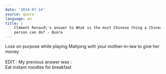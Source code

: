 ```yaml
---
date: '2014-07-14'
source: quora
language: en
title: |
    Clément Renaud\'s answer to What is the most Chinese thing a Chinese
    person can do? - Quora
---
```


Lose on purpose while playing Mahjong with your mother-in-law to give
her money\
\
EDIT : My previous answer was :\
Eat instant noodles for breakfast

